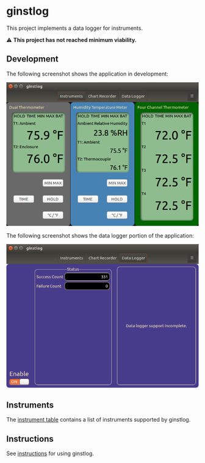 # ginstlog
This project implements a data logger for instruments.

:warning: __This project has not reached minimum viability.__

## Development
The following screenshot shows the application in development:

![Development Screenshot](docs/ScreenShot.png)

The following screenshot shows the data logger portion of the application:

![Development Screenshot](docs/DataLogger.png)

## Instruments

The [instrument table](docs/Instruments.md) contains a list of instruments supported by ginstlog.

## Instructions

See [instructions](docs/instructions/index.md) for using ginstlog.
